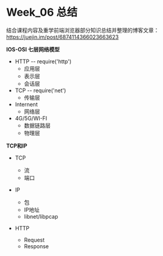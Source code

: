 # Week_06 总结

结合课程内容及重学前端浏览器部分知识总结并整理的博客文章：https://juejin.im/post/6874114366023663623

**IOS-OSI 七层网络模型**
- HTTP -- require('http')
    - 应用层
    - 表示层
    - 会话层
- TCP -- require('net')
    - 传输层
- Internent 
    - 网络层
- 4G/5G/WI-FI
    - 数据链路层
    - 物理层

**TCP和IP**
- TCP
    - 流
    - 端口

- IP
    - 包
    - IP地址
    - libnet/libpcap

- HTTP
    - Request
    - Response


